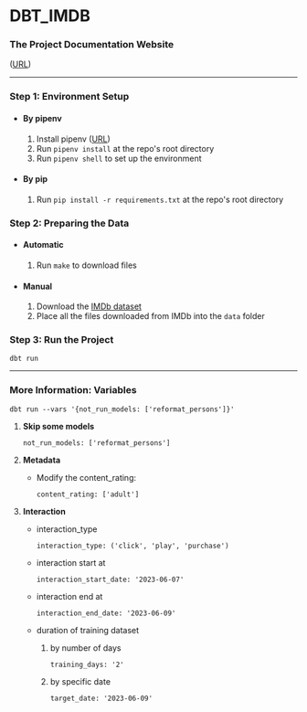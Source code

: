 # DBT_IMDB

### The Project Documentation Website
([URL](https://irisschen.github.io/dbt_imdb/#!/overview))

---
### Step 1: Environment Setup
* #### By pipenv
    1. Install pipenv ([URL](https://pipenv.pypa.io/en/latest/))
    2. Run `pipenv install` at the repo's root directory
    3. Run `pipenv shell` to set up the environment
    
* #### By pip 
  1. Run `pip install -r requirements.txt` at the repo's root directory

### Step 2: Preparing the Data
* #### Automatic
  1. Run `make` to download files

* #### Manual
  1. Download the [IMDb dataset](https://datasets.imdbws.com/)
  2. Place all the files downloaded from IMDb into the `data` folder

### Step 3: Run the Project
```
dbt run
```

---
### More Information: Variables 
```
dbt run --vars '{not_run_models: ['reformat_persons']}'
```
1. **Skip some models**
    ```
    not_run_models: ['reformat_persons']
    ```

2. **Metadata**
    * Modify the content_rating: 
        ```
        content_rating: ['adult']
        ```

3.  **Interaction**
    * interaction_type
        ```
        interaction_type: ('click', 'play', 'purchase')
        ```

    * interaction start at 
        ```
        interaction_start_date: '2023-06-07'
        ```
    * interaction end at
        ```
        interaction_end_date: '2023-06-09'
        ```
    * duration of training dataset
        1. by number of days
            ```
            training_days: '2'
            ```
        2. by specific date
            ```
            target_date: '2023-06-09'
            ```
